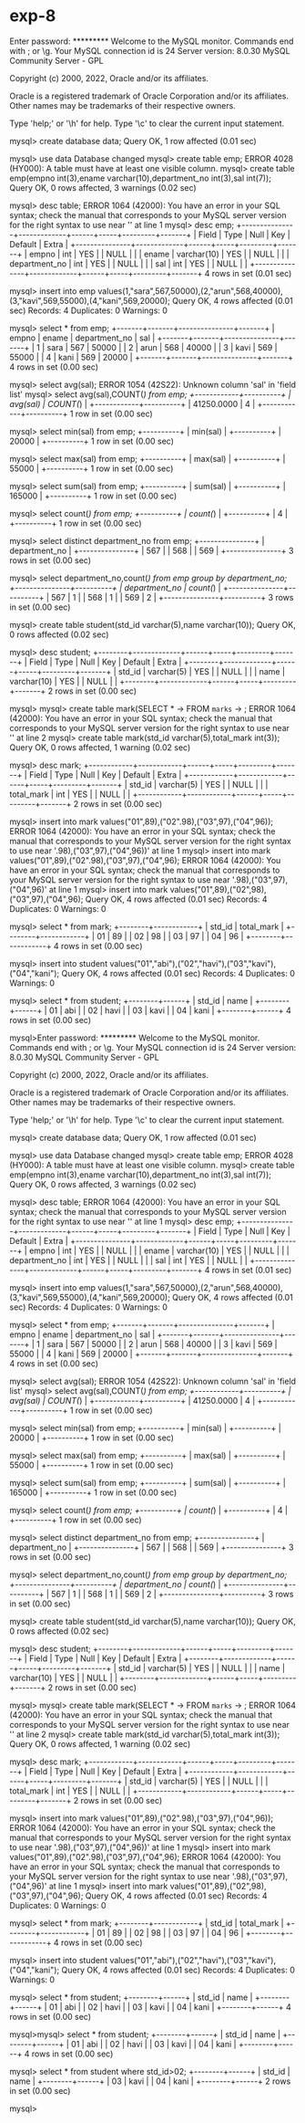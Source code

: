 # exp-8
Enter password: *********
Welcome to the MySQL monitor.  Commands end with ; or \g.
Your MySQL connection id is 24
Server version: 8.0.30 MySQL Community Server - GPL

Copyright (c) 2000, 2022, Oracle and/or its affiliates.

Oracle is a registered trademark of Oracle Corporation and/or its
affiliates. Other names may be trademarks of their respective
owners.

Type 'help;' or '\h' for help. Type '\c' to clear the current input statement.

mysql> create database data;
Query OK, 1 row affected (0.01 sec)

mysql> use data
Database changed
mysql> create table emp;
ERROR 4028 (HY000): A table must have at least one visible column.
mysql> create table emp(empno int(3),ename varchar(10),department_no int(3),sal int(7));
Query OK, 0 rows affected, 3 warnings (0.02 sec)

mysql> desc table;
ERROR 1064 (42000): You have an error in your SQL syntax; check the manual that corresponds to your MySQL server version for the right syntax to use near '' at line 1
mysql> desc emp;
+---------------+-------------+------+-----+---------+-------+
| Field         | Type        | Null | Key | Default | Extra |
+---------------+-------------+------+-----+---------+-------+
| empno         | int         | YES  |     | NULL    |       |
| ename         | varchar(10) | YES  |     | NULL    |       |
| department_no | int         | YES  |     | NULL    |       |
| sal           | int         | YES  |     | NULL    |       |
+---------------+-------------+------+-----+---------+-------+
4 rows in set (0.01 sec)

mysql> insert into emp values(1,"sara",567,50000),(2,"arun",568,40000),(3,"kavi",569,55000),(4,"kani",569,20000);
Query OK, 4 rows affected (0.01 sec)
Records: 4  Duplicates: 0  Warnings: 0

mysql> select * from emp;
+-------+-------+---------------+-------+
| empno | ename | department_no | sal   |
+-------+-------+---------------+-------+
|     1 | sara  |           567 | 50000 |
|     2 | arun  |           568 | 40000 |
|     3 | kavi  |           569 | 55000 |
|     4 | kani  |           569 | 20000 |
+-------+-------+---------------+-------+
4 rows in set (0.00 sec)

mysql> select avg(sal);
ERROR 1054 (42S22): Unknown column 'sal' in 'field list'
mysql> select avg(sal),COUNT(*) from emp;
+------------+----------+
| avg(sal)   | COUNT(*) |
+------------+----------+
| 41250.0000 |        4 |
+------------+----------+
1 row in set (0.00 sec)

mysql> select min(sal) from emp;
+----------+
| min(sal) |
+----------+
|    20000 |
+----------+
1 row in set (0.00 sec)

mysql> select max(sal) from emp;
+----------+
| max(sal) |
+----------+
|    55000 |
+----------+
1 row in set (0.00 sec)

mysql> select sum(sal) from emp;
+----------+
| sum(sal) |
+----------+
|   165000 |
+----------+
1 row in set (0.00 sec)

mysql> select count(*) from emp;
+----------+
| count(*) |
+----------+
|        4 |
+----------+
1 row in set (0.00 sec)

mysql> select distinct department_no from emp;
+---------------+
| department_no |
+---------------+
|           567 |
|           568 |
|           569 |
+---------------+
3 rows in set (0.00 sec)

mysql> select department_no,count(*) from emp group by department_no;
+---------------+----------+
| department_no | count(*) |
+---------------+----------+
|           567 |        1 |
|           568 |        1 |
|           569 |        2 |
+---------------+----------+
3 rows in set (0.00 sec)

mysql> create table student(std_id varchar(5),name varchar(10));
Query OK, 0 rows affected (0.02 sec)

mysql> desc student;
+--------+-------------+------+-----+---------+-------+
| Field  | Type        | Null | Key | Default | Extra |
+--------+-------------+------+-----+---------+-------+
| std_id | varchar(5)  | YES  |     | NULL    |       |
| name   | varchar(10) | YES  |     | NULL    |       |
+--------+-------------+------+-----+---------+-------+
2 rows in set (0.00 sec)

mysql>
mysql> create table mark(SELECT *
    -> FROM `marks`
    -> ;
ERROR 1064 (42000): You have an error in your SQL syntax; check the manual that corresponds to your MySQL server version for the right syntax to use near '' at line 2
mysql> create table mark(std_id varchar(5),total_mark int(3));
Query OK, 0 rows affected, 1 warning (0.02 sec)

mysql> desc mark;
+------------+------------+------+-----+---------+-------+
| Field      | Type       | Null | Key | Default | Extra |
+------------+------------+------+-----+---------+-------+
| std_id     | varchar(5) | YES  |     | NULL    |       |
| total_mark | int        | YES  |     | NULL    |       |
+------------+------------+------+-----+---------+-------+
2 rows in set (0.00 sec)

mysql> insert into mark values("01",89),("02".98),("03",97),("04",96));
ERROR 1064 (42000): You have an error in your SQL syntax; check the manual that corresponds to your MySQL server version for the right syntax to use near '.98),("03",97),("04",96))' at line 1
mysql> insert into mark values("01",89),("02".98),("03",97),("04",96);
ERROR 1064 (42000): You have an error in your SQL syntax; check the manual that corresponds to your MySQL server version for the right syntax to use near '.98),("03",97),("04",96)' at line 1
mysql> insert into mark values("01",89),("02",98),("03",97),("04",96);
Query OK, 4 rows affected (0.01 sec)
Records: 4  Duplicates: 0  Warnings: 0

mysql> select * from mark;
+--------+------------+
| std_id | total_mark |
+--------+------------+
| 01     |         89 |
| 02     |         98 |
| 03     |         97 |
| 04     |         96 |
+--------+------------+
4 rows in set (0.00 sec)

mysql> insert into student values("01","abi"),("02","havi"),("03","kavi"),("04","kani");
Query OK, 4 rows affected (0.01 sec)
Records: 4  Duplicates: 0  Warnings: 0

mysql> select * from student;
+--------+------+
| std_id | name |
+--------+------+
| 01     | abi  |
| 02     | havi |
| 03     | kavi |
| 04     | kani |
+--------+------+
4 rows in set (0.00 sec)

mysql>Enter password: *********
Welcome to the MySQL monitor.  Commands end with ; or \g.
Your MySQL connection id is 24
Server version: 8.0.30 MySQL Community Server - GPL

Copyright (c) 2000, 2022, Oracle and/or its affiliates.

Oracle is a registered trademark of Oracle Corporation and/or its
affiliates. Other names may be trademarks of their respective
owners.

Type 'help;' or '\h' for help. Type '\c' to clear the current input statement.

mysql> create database data;
Query OK, 1 row affected (0.01 sec)

mysql> use data
Database changed
mysql> create table emp;
ERROR 4028 (HY000): A table must have at least one visible column.
mysql> create table emp(empno int(3),ename varchar(10),department_no int(3),sal int(7));
Query OK, 0 rows affected, 3 warnings (0.02 sec)

mysql> desc table;
ERROR 1064 (42000): You have an error in your SQL syntax; check the manual that corresponds to your MySQL server version for the right syntax to use near '' at line 1
mysql> desc emp;
+---------------+-------------+------+-----+---------+-------+
| Field         | Type        | Null | Key | Default | Extra |
+---------------+-------------+------+-----+---------+-------+
| empno         | int         | YES  |     | NULL    |       |
| ename         | varchar(10) | YES  |     | NULL    |       |
| department_no | int         | YES  |     | NULL    |       |
| sal           | int         | YES  |     | NULL    |       |
+---------------+-------------+------+-----+---------+-------+
4 rows in set (0.01 sec)

mysql> insert into emp values(1,"sara",567,50000),(2,"arun",568,40000),(3,"kavi",569,55000),(4,"kani",569,20000);
Query OK, 4 rows affected (0.01 sec)
Records: 4  Duplicates: 0  Warnings: 0

mysql> select * from emp;
+-------+-------+---------------+-------+
| empno | ename | department_no | sal   |
+-------+-------+---------------+-------+
|     1 | sara  |           567 | 50000 |
|     2 | arun  |           568 | 40000 |
|     3 | kavi  |           569 | 55000 |
|     4 | kani  |           569 | 20000 |
+-------+-------+---------------+-------+
4 rows in set (0.00 sec)

mysql> select avg(sal);
ERROR 1054 (42S22): Unknown column 'sal' in 'field list'
mysql> select avg(sal),COUNT(*) from emp;
+------------+----------+
| avg(sal)   | COUNT(*) |
+------------+----------+
| 41250.0000 |        4 |
+------------+----------+
1 row in set (0.00 sec)

mysql> select min(sal) from emp;
+----------+
| min(sal) |
+----------+
|    20000 |
+----------+
1 row in set (0.00 sec)

mysql> select max(sal) from emp;
+----------+
| max(sal) |
+----------+
|    55000 |
+----------+
1 row in set (0.00 sec)

mysql> select sum(sal) from emp;
+----------+
| sum(sal) |
+----------+
|   165000 |
+----------+
1 row in set (0.00 sec)

mysql> select count(*) from emp;
+----------+
| count(*) |
+----------+
|        4 |
+----------+
1 row in set (0.00 sec)

mysql> select distinct department_no from emp;
+---------------+
| department_no |
+---------------+
|           567 |
|           568 |
|           569 |
+---------------+
3 rows in set (0.00 sec)

mysql> select department_no,count(*) from emp group by department_no;
+---------------+----------+
| department_no | count(*) |
+---------------+----------+
|           567 |        1 |
|           568 |        1 |
|           569 |        2 |
+---------------+----------+
3 rows in set (0.00 sec)

mysql> create table student(std_id varchar(5),name varchar(10));
Query OK, 0 rows affected (0.02 sec)

mysql> desc student;
+--------+-------------+------+-----+---------+-------+
| Field  | Type        | Null | Key | Default | Extra |
+--------+-------------+------+-----+---------+-------+
| std_id | varchar(5)  | YES  |     | NULL    |       |
| name   | varchar(10) | YES  |     | NULL    |       |
+--------+-------------+------+-----+---------+-------+
2 rows in set (0.00 sec)

mysql>
mysql> create table mark(SELECT *
    -> FROM `marks`
    -> ;
ERROR 1064 (42000): You have an error in your SQL syntax; check the manual that corresponds to your MySQL server version for the right syntax to use near '' at line 2
mysql> create table mark(std_id varchar(5),total_mark int(3));
Query OK, 0 rows affected, 1 warning (0.02 sec)

mysql> desc mark;
+------------+------------+------+-----+---------+-------+
| Field      | Type       | Null | Key | Default | Extra |
+------------+------------+------+-----+---------+-------+
| std_id     | varchar(5) | YES  |     | NULL    |       |
| total_mark | int        | YES  |     | NULL    |       |
+------------+------------+------+-----+---------+-------+
2 rows in set (0.00 sec)

mysql> insert into mark values("01",89),("02".98),("03",97),("04",96));
ERROR 1064 (42000): You have an error in your SQL syntax; check the manual that corresponds to your MySQL server version for the right syntax to use near '.98),("03",97),("04",96))' at line 1
mysql> insert into mark values("01",89),("02".98),("03",97),("04",96);
ERROR 1064 (42000): You have an error in your SQL syntax; check the manual that corresponds to your MySQL server version for the right syntax to use near '.98),("03",97),("04",96)' at line 1
mysql> insert into mark values("01",89),("02",98),("03",97),("04",96);
Query OK, 4 rows affected (0.01 sec)
Records: 4  Duplicates: 0  Warnings: 0

mysql> select * from mark;
+--------+------------+
| std_id | total_mark |
+--------+------------+
| 01     |         89 |
| 02     |         98 |
| 03     |         97 |
| 04     |         96 |
+--------+------------+
4 rows in set (0.00 sec)

mysql> insert into student values("01","abi"),("02","havi"),("03","kavi"),("04","kani");
Query OK, 4 rows affected (0.01 sec)
Records: 4  Duplicates: 0  Warnings: 0

mysql> select * from student;
+--------+------+
| std_id | name |
+--------+------+
| 01     | abi  |
| 02     | havi |
| 03     | kavi |
| 04     | kani |
+--------+------+
4 rows in set (0.00 sec)

mysql>mysql> select * from student;
+--------+------+
| std_id | name |
+--------+------+
| 01     | abi  |
| 02     | havi |
| 03     | kavi |
| 04     | kani |
+--------+------+
4 rows in set (0.00 sec)

mysql> select * from student where std_id>02;
+--------+------+
| std_id | name |
+--------+------+
| 03     | kavi |
| 04     | kani |
+--------+------+
2 rows in set (0.00 sec)

mysql>
